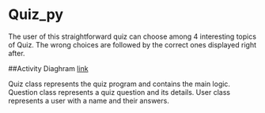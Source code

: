 # Quiz_py
The user of this straightforward quiz can choose among 4 interesting topics of Quiz. The wrong choices are followed by the correct ones displayed right after.

##Activity Diaghram [link](https://github.com/CirilSM/Quiz_py/blob/main/Activity%20Diaghram%20(Updated).png)

Quiz class represents the quiz program and contains the main logic.
Question class represents a quiz question and its details.
User class represents a user with a name and their answers.




